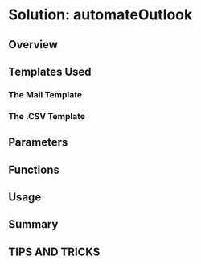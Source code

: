 # Solution: automateOutlook

## Overview

## Templates Used

### The Mail Template

### The .CSV Template

## Parameters


## Functions


## Usage


## Summary


## TIPS AND TRICKS
